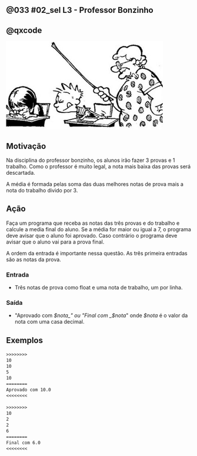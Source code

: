 ## @033 #02_sel L3 - Professor Bonzinho
## @qxcode

![](capa.jpg)

## Motivação

Na disciplina do professor bonzinho, os alunos irão fazer 3 provas e 1 trabalho. Como o professor é muito legal, a nota mais baixa das provas será descartada.

A média é formada pelas soma das duas melhores notas de prova mais a nota do trabalho divido por 3.  

## Ação

Faça um programa que receba as notas das três provas e do trabalho e calcule a media final do aluno. Se a média for maior ou igual a 7, o programa deve avisar que o aluno foi aprovado. Caso contrário o programa deve avisar que o aluno vai para a prova final.

A ordem da entrada é importante nessa questão. As três primeira entradas são as notas da prova.  

### Entrada

*   Três notas de prova como float e uma nota de trabalho, um por linha.

### Saída

*   "Aprovado com _$nota_" ou "Final com _$nota_" onde _$nota_ é o valor da nota com uma casa decimal.  

## Exemplos

```
>>>>>>>>
10
10
5
10
========
Aprovado com 10.0
<<<<<<<<

>>>>>>>>
10
2
2
6
========
Final com 6.0
<<<<<<<<
```

#

<!---

>>>>>>>>
10
10
2
10
========
Aprovado com 10.0
<<<<<<<<


>>>>>>>>
10
10
10
10
========
Aprovado com 10.0
<<<<<<<<


>>>>>>>>
8
8
6.5
8
========
Aprovado com 8.0
<<<<<<<<


>>>>>>>>
6.5
7.5
5
7.0
========
Aprovado com 7.0
<<<<<<<<


>>>>>>>>
2
10
2
6
========
Final com 6.0
<<<<<<<<


>>>>>>>>
6.9
6.9
4
6.9
========
Final com 6.9
<<<<<<<<

--->